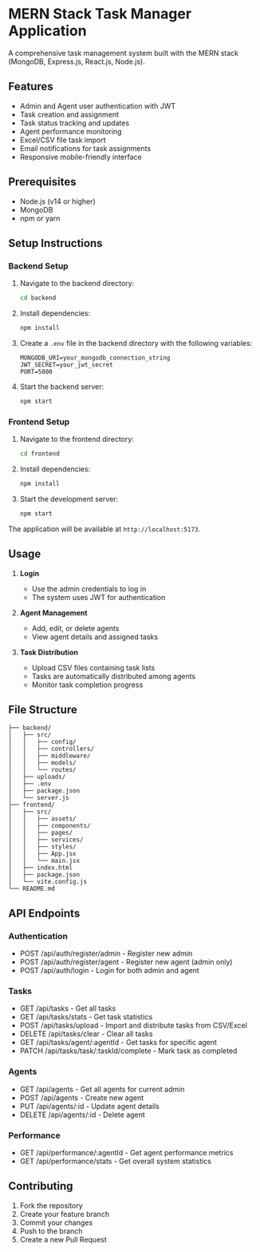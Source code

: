 # MERN Stack Task Manager Application

A comprehensive task management system built with the MERN stack (MongoDB, Express.js, React.js, Node.js).

## Features

- Admin and Agent user authentication with JWT
- Task creation and assignment
- Task status tracking and updates
- Agent performance monitoring
- Excel/CSV file task import
- Email notifications for task assignments
- Responsive mobile-friendly interface

## Prerequisites

- Node.js (v14 or higher)
- MongoDB
- npm or yarn

## Setup Instructions

### Backend Setup

1. Navigate to the backend directory:
   ```bash
   cd backend
   ```

2. Install dependencies:
   ```bash
   npm install
   ```

3. Create a `.env` file in the backend directory with the following variables:
   ```
   MONGODB_URI=your_mongodb_connection_string
   JWT_SECRET=your_jwt_secret
   PORT=5000

   ```

4. Start the backend server:
   ```bash
   npm start
   ```

### Frontend Setup

1. Navigate to the frontend directory:
   ```bash
   cd frontend
   ```

2. Install dependencies:
   ```bash
   npm install
   ```

3. Start the development server:
   ```bash
   npm start
   ```

The application will be available at `http://localhost:5173`.

## Usage

1. **Login**
   - Use the admin credentials to log in
   - The system uses JWT for authentication

2. **Agent Management**
   - Add, edit, or delete agents
   - View agent details and assigned tasks

3. **Task Distribution**
   - Upload CSV files containing task lists
   - Tasks are automatically distributed among agents
   - Monitor task completion progress


## File Structure

```
├── backend/
│   ├── src/
│   │   ├── config/
│   │   ├── controllers/
│   │   ├── middleware/
│   │   ├── models/
│   │   └── routes/
│   ├── uploads/
│   ├── .env
│   ├── package.json
│   └── server.js
├── frontend/
│   ├── src/
│   │   ├── assets/
│   │   ├── components/
│   │   ├── pages/
│   │   ├── services/
│   │   ├── styles/
│   │   ├── App.jsx
│   │   └── main.jsx
│   ├── index.html
│   ├── package.json
│   └── vite.config.js
└── README.md
```

## API Endpoints

### Authentication
- POST /api/auth/register/admin - Register new admin
- POST /api/auth/register/agent - Register new agent (admin only) 
- POST /api/auth/login - Login for both admin and agent

### Tasks
- GET /api/tasks - Get all tasks
- GET /api/tasks/stats - Get task statistics
- POST /api/tasks/upload - Import and distribute tasks from CSV/Excel
- DELETE /api/tasks/clear - Clear all tasks
- GET /api/tasks/agent/:agentId - Get tasks for specific agent
- PATCH /api/tasks/task/:taskId/complete - Mark task as completed

### Agents
- GET /api/agents - Get all agents for current admin
- POST /api/agents - Create new agent
- PUT /api/agents/:id - Update agent details
- DELETE /api/agents/:id - Delete agent

### Performance
- GET /api/performance/:agentId - Get agent performance metrics
- GET /api/performance/stats - Get overall system statistics

## Contributing

1. Fork the repository
2. Create your feature branch
3. Commit your changes
4. Push to the branch
5. Create a new Pull Request

